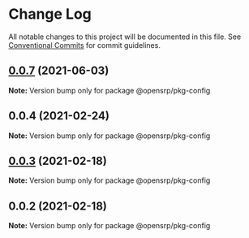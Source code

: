 # Change Log

All notable changes to this project will be documented in this file.
See [Conventional Commits](https://conventionalcommits.org) for commit guidelines.

## [0.0.7](https://github.com/opensrp/web/compare/@opensrp/pkg-config@0.0.4...@opensrp/pkg-config@0.0.7) (2021-06-03)

**Note:** Version bump only for package @opensrp/pkg-config

## 0.0.4 (2021-02-24)

**Note:** Version bump only for package @opensrp/pkg-config

## [0.0.3](https://github.com/opensrp/web/compare/@opensrp/pkg-config@0.0.2...@opensrp/pkg-config@0.0.3) (2021-02-18)

**Note:** Version bump only for package @opensrp/pkg-config

## 0.0.2 (2021-02-18)

**Note:** Version bump only for package @opensrp/pkg-config
